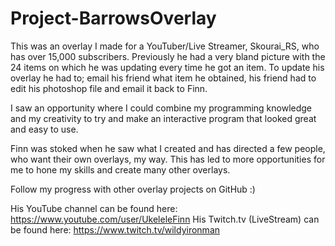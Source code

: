 # Project-BarrowsOverlay
This was an overlay I made for a YouTuber/Live Streamer, Skourai_RS, who has over 15,000 subscribers.
Previously he had a very bland picture with the 24 items on which he was updating every time he got an item. To update his overlay he had to; email his friend what item he obtained, his friend had to edit his photoshop file and email it back to Finn.

I saw an opportunity where I could combine my programming knowledge and my creativity to try and make an interactive program that looked great and easy to use. 

Finn was stoked when he saw what I created and has directed a few people, who want their own overlays, my way. This has led to more opportunities for me to hone my skills and create many other overlays.

Follow my progress with other overlay projects on GitHub :)

His YouTube channel can be found here: https://www.youtube.com/user/UkeleleFinn
His Twitch.tv (LiveStream) can be found here: https://www.twitch.tv/wildyironman
